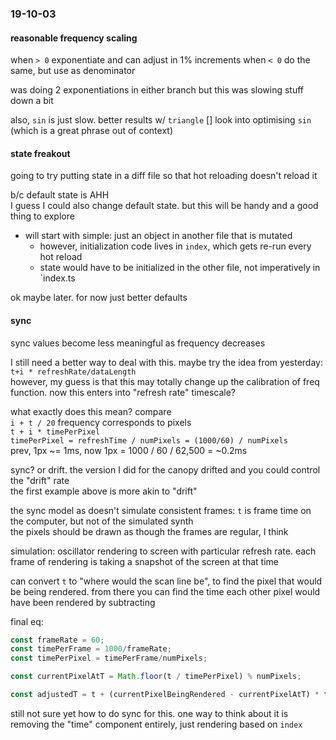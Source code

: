 ### 19-10-03
#### reasonable frequency scaling

when `> 0` exponentiate and can adjust in 1% increments
when `< 0` do the same, but use as denominator

was doing 2 exponentiations in either branch but this was slowing stuff down a bit

also, `sin` is just slow. better results w/ `triangle`
[] look into optimising `sin` (which is a great phrase out of context)

#### state freakout

going to try putting state in a diff file so that hot reloading doesn't reload it

b/c default state is AHH  
I guess I could also change default state. but this will be handy and a good thing to explore

- will start with simple: just an object in another file that is mutated
  - however, initialization code lives in `index`, which gets re-run every hot reload
  - state would have to be initialized in the other file, not imperatively in `index.ts

ok maybe later. for now just better defaults

#### sync

sync values become less meaningful as frequency decreases

I still need a better way to deal with this. maybe try the idea from yesterday: `t+i * refreshRate/dataLength`  
however, my guess is that this may totally change up the calibration of freq function. now this enters into "refresh rate" timescale?

what exactly does this mean? compare     
`i + t / 20` frequency corresponds to pixels    
`t + i * timePerPixel`  
`timePerPixel = refreshTime / numPixels = (1000/60) / numPixels`  
prev, 1px ~= 1ms, now 1px =  1000 / 60 / 62,500 = ~0.2ms

sync? or drift. the version I did for the canopy drifted and you could control the "drift" rate  
the first example above is more akin to "drift"

the sync model as doesn't simulate consistent frames: `t` is frame time on the computer, but not of the simulated synth  
the pixels should be drawn as though the frames are regular, I think

simulation: oscillator rendering to screen with particular refresh rate. each frame of rendering is taking a snapshot of the screen at that time
 
can convert `t` to "where would the scan line be", to find the pixel that would be being rendered. from there you can find the time each other pixel would have been rendered by subtracting

final eq:
```js
const frameRate = 60;
const timePerFrame = 1000/frameRate;
const timePerPixel = timePerFrame/numPixels;

const currentPixelAtT = Math.floor(t / timePerPixel) % numPixels;

const adjustedT = t + (currentPixelBeingRendered - currentPixelAtT) * timePerPixel;
```

still not sure yet how to do sync for this. one way to think about it is removing the "time" component entirely, just rendering based on `index`